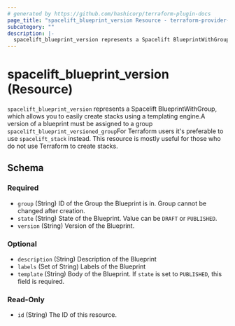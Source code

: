 ```yaml
---
# generated by https://github.com/hashicorp/terraform-plugin-docs
page_title: "spacelift_blueprint_version Resource - terraform-provider-spacelift"
subcategory: ""
description: |-
  spacelift_blueprint_version represents a Spacelift BlueprintWithGroup, which allows you to easily create stacks using a templating engine.A version of a blueprint must be assigned to a group spacelift_blueprint_versioned_groupFor Terraform users it's preferable to use spacelift_stack instead. This resource is mostly useful for those who do not use Terraform to create stacks.
---
```


# spacelift_blueprint_version (Resource)

`spacelift_blueprint_version` represents a Spacelift BlueprintWithGroup, which allows you to easily create stacks using a templating engine.A version of a blueprint must be assigned to a group `spacelift_blueprint_versioned_group`For Terraform users it's preferable to use `spacelift_stack` instead. This resource is mostly useful for those who do not use Terraform to create stacks.



<!-- schema generated by tfplugindocs -->
## Schema

### Required

- `group` (String) ID of the Group the Blueprint is in. Group cannot be changed after creation.
- `state` (String) State of the Blueprint. Value can be `DRAFT` or `PUBLISHED`.
- `version` (String) Version of the Blueprint.

### Optional

- `description` (String) Description of the Blueprint
- `labels` (Set of String) Labels of the Blueprint
- `template` (String) Body of the Blueprint. If `state` is set to `PUBLISHED`, this field is required.

### Read-Only

- `id` (String) The ID of this resource.
